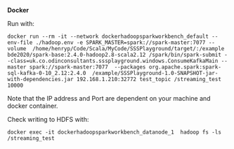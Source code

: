 __Docker__

Run with:

`docker run --rm -it --network dockerhadoopsparkworkbench_default --env-file ./hadoop.env -e SPARK_MASTER=spark://spark-master:7077 --volume  /home/henryp/Code/Scala/MyCode/SSSPlayground/target/:/example bde2020/spark-base:2.4.0-hadoop2.8-scala2.12 /spark/bin/spark-submit --class=uk.co.odinconsultants.sssplayground.windows.ConsumeKafkaMain --master spark://spark-master:7077  --packages org.apache.spark:spark-sql-kafka-0-10_2.12:2.4.0  /example/SSSPlayground-1.0-SNAPSHOT-jar-with-dependencies.jar 192.168.1.210:32772 test_topic /streaming_test 10000`

Note that the IP address and Port are dependent on your machine and docker container.

Check writing to HDFS with:

`docker exec -it dockerhadoopsparkworkbench_datanode_1  hadoop fs -ls /streaming_test`

